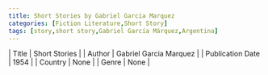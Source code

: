 ```yaml
---
title: Short Stories by Gabriel Garcia Marquez
categories: [Fiction Literature,Short Story]
tags: [story,short story,Gabriel García Márquez,Argentina]
---
```

        
| Title | Short Stories  |
| Author |  Gabriel Garcia Marquez  |
| Publication Date | 1954   |
| Country | None |
| Genre | None  |
        